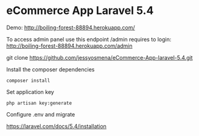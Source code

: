 # eCommerce App Laravel 5.4

Demo: http://boiling-forest-88894.herokuapp.com/

To access admin panel use this endpoint /admin requires to login: http://boiling-forest-88894.herokuapp.com/admin

git clone https://github.com/jessyosmena/eCommerce-App-laravel-5.4.git

Install the composer dependencies

    composer install
		
Set application key

    php artisan key:generate        

Configure .env and migrate 

https://laravel.com/docs/5.4/installation
